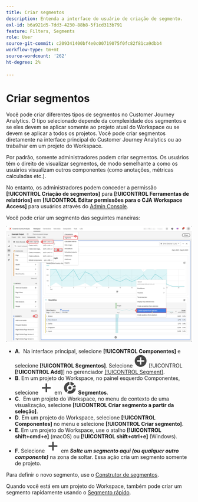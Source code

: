 ```yaml
---
title: Criar segmentos
description: Entenda a interface do usuário de criação de segmento.
exl-id: b6a921d5-7dd3-4230-88b8-5f1cd313b791
feature: Filters, Segments
role: User
source-git-commit: c209341400bf4e0c00719075f0fc82f81ca9dbb4
workflow-type: tm+mt
source-wordcount: '262'
ht-degree: 2%

---
```


# Criar segmentos

Você pode criar diferentes tipos de segmentos no Customer Journey Analytics.  O tipo selecionado depende da complexidade dos segmentos e se eles devem se aplicar somente ao projeto atual do Workspace ou se devem se aplicar a todos os projetos. Você pode criar segmentos diretamente na interface principal do Customer Journey Analytics ou ao trabalhar em um projeto do Workspace.

Por padrão, somente administradores podem criar segmentos. Os usuários têm o direito de visualizar segmentos, de modo semelhante a como os usuários visualizam outros componentes (como anotações, métricas calculadas etc.).

No entanto, os administradores podem conceder a permissão **[!UICONTROL Criação de segmentos]** para **[!UICONTROL Ferramentas de relatórios]** em **[!UICONTROL Editar permissões para o CJA Workspace Access]** para usuários através do [Admin Console](/help/technotes/access-control.md#user-level-access).

Você pode criar um segmento das seguintes maneiras:

![Maneiras de criar um segmento](assets/create-filter.png)

* **A**.  Na interface principal, selecione **[!UICONTROL Componentes]** e selecione **[!UICONTROL Segmentos]**. Selecione ![AddCircle](/help/assets/icons/AddCircle.svg) [!UICONTROL **[!UICONTROL Add]**] no gerenciador [[!UICONTROL Segment]](/help/components/segments/seg-manage.md).
* **B**. Em um projeto do Workspace, no painel esquerdo Componentes, selecione ![Adicionar](/help/assets/icons/Add.svg) em ![Segmento](/help/assets/icons/Segmentation.svg) **Segmentos**.
* **C**.  Em um projeto do Workspace, no menu de contexto de uma visualização, selecione **[!UICONTROL Criar segmento a partir da seleção]**.
* **D**. Em um projeto do Workspace, selecione **[!UICONTROL Componentes]** no menu e selecione **[!UICONTROL Criar segmento]**.
* **E**. Em um projeto do Workspace, use o atalho **[!UICONTROL shift+cmd+e]** (macOS) ou **[!UICONTROL shift+ctrl+e]** (Windows).
* **F**. Selecione ![Adicionar](/help/assets/icons/Add.svg) em ***Solte um segmento aqui (ou qualquer outro componente)*** na zona de soltar. Essa ação cria um segmento somente de projeto.

Para definir o novo segmento, use o [Construtor de segmentos](/help/components/segments/seg-builder.md).

Quando você está em um projeto do Workspace, também pode criar um segmento rapidamente usando o [Segmento rápido](/help/components/segments/seg-quick.md).
